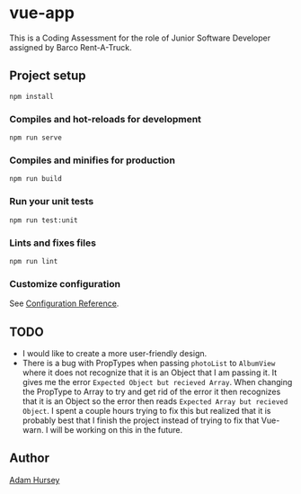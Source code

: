 # vue-app

This is a Coding Assessment for the role of Junior Software Developer assigned by Barco Rent-A-Truck.

## Project setup

```
npm install
```

### Compiles and hot-reloads for development

```
npm run serve
```

### Compiles and minifies for production

```
npm run build
```

### Run your unit tests

```
npm run test:unit
```

### Lints and fixes files

```
npm run lint
```

### Customize configuration

See [Configuration Reference](https://cli.vuejs.org/config/).

## TODO

* I would like to create a more user-friendly design.
* There is a bug with PropTypes when passing `photoList` to `AlbumView` where it does not recognize that it is an Object that I am passing it. It gives me the error `Expected Object but recieved Array`. When changing the PropType to Array to try and get rid of the error it then recognizes that it is an Object so the error then reads `Expected Array but recieved Object`. I spent a couple hours trying to fix this but realized that it is probably best that I finish the project instead of trying to fix that Vue-warn. I will be working on this in the future.

## Author

[Adam Hursey](http://adamhursey.com)
